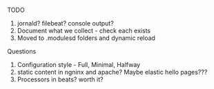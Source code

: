 
TODO

1. jornald? filebeat? console output?
1. Document what we collect - check each exists
1. Moved to .modulesd folders and dynamic reload


Questions

1. Configuration style - Full, Minimal, Halfway
1. static content in ngninx and apache? Maybe elastic hello pages???
1. Processors in beats? worth it?

